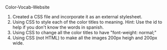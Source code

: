 Color-Vocab-Website

1. Created a CSS file and incorporate it as an external stylesheet.
2. Using CSS to style each of the color titles to meaning. 
Hint: Use the id to help if you don't know the words in spanish.
3. Using CSS to change all the color titles to have "font-weight: normal;"
4. Using CSS (not HTML) to make all the images 200px heigh and 200px wide. 
